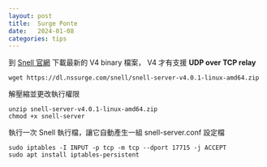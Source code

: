 ```yaml
---
layout: post
title:  Surge Ponte
date:   2024-01-08
categories: tips
---
```


到 [Snell 官網](https://manual.nssurge.com/others/snell.html) 下載最新的 V4 binary 檔案，
V4 才有支援 **UDP over TCP relay**


```shell
wget https://dl.nssurge.com/snell/snell-server-v4.0.1-linux-amd64.zip
```

解壓縮並更改執行權限

```shell
unzip snell-server-v4.0.1-linux-amd64.zip
chmod +x snell-server
```

執行一次 Snell 執行檔，讓它自動產生一組 snell-server.conf 設定檔


```shell
sudo iptables -I INPUT -p tcp -m tcp --dport 17715 -j ACCEPT
sudo apt install iptables-persistent
```
